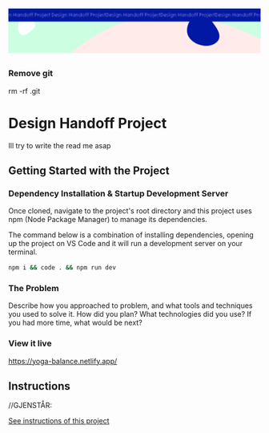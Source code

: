 <h1 align="center">
  <a href="">
    <img src="/src/assets/design-handoff.svg" alt="Project Banner Image">
  </a>
</h1>

### Remove git

rm -rf .git

# Design Handoff Project

Ill try to write the read me asap

## Getting Started with the Project

### Dependency Installation & Startup Development Server

Once cloned, navigate to the project's root directory and this project uses npm (Node Package Manager) to manage its dependencies.

The command below is a combination of installing dependencies, opening up the project on VS Code and it will run a development server on your terminal.

```bash
npm i && code . && npm run dev
```

### The Problem

Describe how you approached to problem, and what tools and techniques you used to solve it. How did you plan? What technologies did you use? If you had more time, what would be next?

### View it live

https://yoga-balance.netlify.app/

## Instructions

//GJENSTÅR:
<!-- 4. koble alt på riktig link
1. instagram
3. styling side 2
2. searchbar
5. lang knapp side 2 -->

<a href="instructions.md">
   See instructions of this project
  </a>
